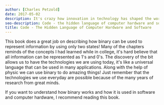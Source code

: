 ```yaml
---
author: [Charles Petzold]
date: 2017-05-02
description: It's crazy how innovation in technology has shaped the world over the last century, it all started with an idea. Only the ones who turn their ideas into reality will shape the future and impact the world. This book walks you through history about how computers came to be.
seo-description: Code - the hidden language of computer hardware and software by Charles Petzold notes.
title: Code - The Hidden Language of Computer Hardware and Software
---
```


This book does a great job on describing how binary can be used to represent information by using only two states! Many of the chapters reminds of the concepts I had learned while in college, it's hard believe that all information can be represented as 1's and 0's. The discovery of the bit allows us to have the technologies we are using today, it's like a universal language that can be used in many applications. Along with the help of physic we can use binary to do amazing things! Just remember that the technologies we use everyday are possible because of the many years of research from great minds.

If you want to understand how binary works and how it is used in software and computer hardware, I recommend reading this book.
